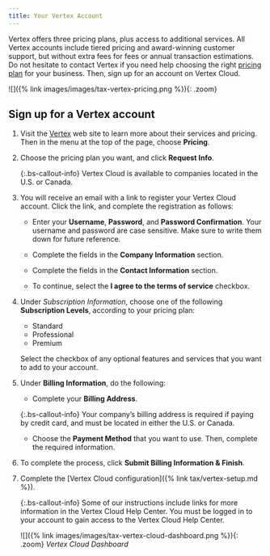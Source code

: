 ```yaml
---
title: Your Vertex Account
---
```


Vertex offers three pricing plans, plus access to additional services. All Vertex accounts include tiered pricing and award-winning customer support, but without extra fees for fees or annual transaction estimations. Do not hesitate to contact Vertex if you need help choosing the right [pricing plan][1] for your business. Then, sign up for an account on Vertex Cloud.

![]({% link images/images/tax-vertex-pricing.png %}){: .zoom}

## Sign up for a Vertex account

1. Visit the [Vertex][2] web site to learn more about their services and pricing. Then in the menu at the top of the page, choose **Pricing**.

1. Choose the pricing plan you want, and click **Request Info**.

   {:.bs-callout-info}
   Vertex Cloud is available to companies located in the U.S. or Canada.

1. You will receive an email with a link to register your Vertex Cloud account. Click the link, and complete the registration as follows:

   - Enter your **Username**, **Password**, and **Password Confirmation**. Your username and password are case sensitive. Make sure to write them down for future reference.

   - Complete the fields in the **Company Information** section.

   - Complete the fields in the **Contact Information** section.

   - To continue, select the **I agree to the terms of service** checkbox.

1. Under _Subscription Information_, choose one of the following **Subscription Levels**, according to your pricing plan:

   - Standard
   - Professional
   - Premium

   Select the checkbox of any optional features and services that you want to add to your account.

1. Under **Billing Information**, do the following:

   - Complete your **Billing Address**.

   {:.bs-callout-info}
   Your company’s billing address is required if paying by credit card, and must be located in either the U.S. or Canada.

   - Choose the **Payment Method** that you want to use. Then, complete the required information.

1. To complete the process, click **Submit Billing Information & Finish**.

1. Complete the [Vertex Cloud configuration]({% link tax/vertex-setup.md %}).

   {:.bs-callout-info}
   Some of our instructions include links for more information in the Vertex Cloud Help Center. You must be logged in to your account to gain access to the Vertex Cloud Help Center.

   ![]({% link images/images/tax-vertex-cloud-dashboard.png %}){: .zoom}
   _Vertex Cloud Dashboard_

[1]: https://www.vertexsmb.com/pricing/
[2]: https://www.vertexsmb.com/
